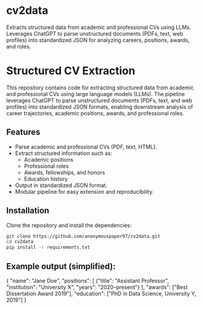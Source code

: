 # cv2data
Extracts structured data from academic and professional CVs using LLMs. Leverages ChatGPT to parse unstructured documents (PDFs, text, web profiles) into standardized JSON for analyzing careers, positions, awards, and roles.

# Structured CV Extraction  

This repository contains code for extracting structured data from academic and professional CVs using large language models (LLMs). The pipeline leverages ChatGPT to parse unstructured documents (PDFs, text, and web profiles) into standardized JSON formats, enabling downstream analysis of career trajectories, academic positions, awards, and professional roles.  

## Features  
- Parse academic and professional CVs (PDF, text, HTML).  
- Extract structured information such as:  
  - Academic positions  
  - Professional roles  
  - Awards, fellowships, and honors  
  - Education history  
- Output in standardized JSON format.  
- Modular pipeline for easy extension and reproducibility.  

## Installation  
Clone the repository and install the dependencies:  

```bash
git clone https://github.com/anonymouspaper97/cv2data.git
cd cv2data
pip install -r requirements.txt
```
## Example output (simplified):

{
  "name": "Jane Doe",
  "positions": [
    {"title": "Assistant Professor", "institution": "University X", "years": "2020–present"}
  ],
  "awards": ["Best Dissertation Award 2019"],
  "education": ["PhD in Data Science, University Y, 2019"]
}


